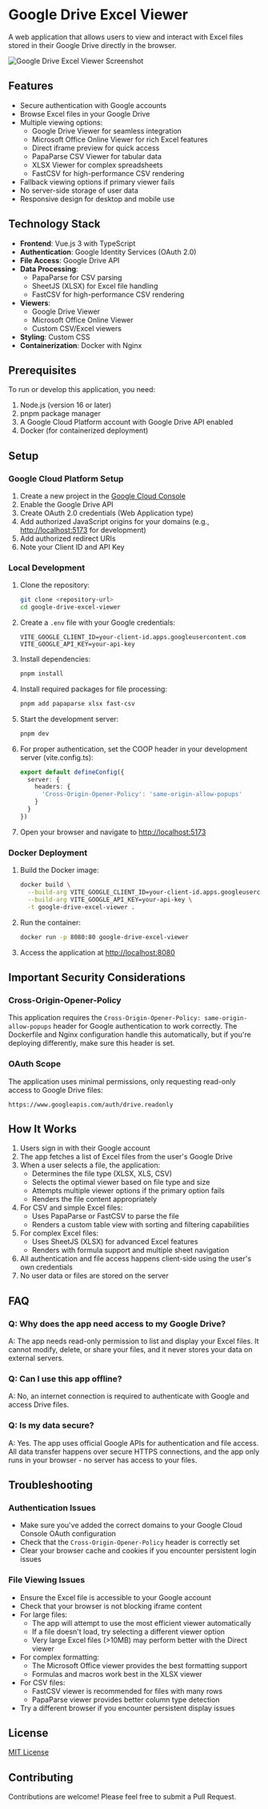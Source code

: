 # Google Drive Excel Viewer

A web application that allows users to view and interact with Excel files stored in their Google Drive directly in the browser.

![Google Drive Excel Viewer Screenshot](image.png)

## Features

- Secure authentication with Google accounts
- Browse Excel files in your Google Drive
- Multiple viewing options:
  - Google Drive Viewer for seamless integration
  - Microsoft Office Online Viewer for rich Excel features
  - Direct iframe preview for quick access
  - PapaParse CSV Viewer for tabular data
  - XLSX Viewer for complex spreadsheets
  - FastCSV for high-performance CSV rendering
- Fallback viewing options if primary viewer fails
- No server-side storage of user data
- Responsive design for desktop and mobile use

## Technology Stack

- **Frontend**: Vue.js 3 with TypeScript
- **Authentication**: Google Identity Services (OAuth 2.0)
- **File Access**: Google Drive API
- **Data Processing**:
  - PapaParse for CSV parsing
  - SheetJS (XLSX) for Excel file handling
  - FastCSV for high-performance CSV rendering
- **Viewers**:
  - Google Drive Viewer
  - Microsoft Office Online Viewer
  - Custom CSV/Excel viewers
- **Styling**: Custom CSS
- **Containerization**: Docker with Nginx

## Prerequisites

To run or develop this application, you need:

1. Node.js (version 16 or later)
2. pnpm package manager
3. A Google Cloud Platform account with Google Drive API enabled
4. Docker (for containerized deployment)

## Setup

### Google Cloud Platform Setup

1. Create a new project in the [Google Cloud Console](https://console.cloud.google.com/)
2. Enable the Google Drive API
3. Create OAuth 2.0 credentials (Web Application type)
4. Add authorized JavaScript origins for your domains (e.g., <http://localhost:5173> for development)
5. Add authorized redirect URIs
6. Note your Client ID and API Key

### Local Development

1. Clone the repository:

   ```bash
   git clone <repository-url>
   cd google-drive-excel-viewer
   ```

2. Create a `.env` file with your Google credentials:

   ```
   VITE_GOOGLE_CLIENT_ID=your-client-id.apps.googleusercontent.com
   VITE_GOOGLE_API_KEY=your-api-key
   ```

3. Install dependencies:

   ```bash
   pnpm install
   ```

4. Install required packages for file processing:

   ```bash
   pnpm add papaparse xlsx fast-csv
   ```

5. Start the development server:

   ```bash
   pnpm dev
   ```

6. For proper authentication, set the COOP header in your development server (vite.config.ts):

   ```typescript
   export default defineConfig({
     server: {
       headers: {
         'Cross-Origin-Opener-Policy': 'same-origin-allow-popups'
       }
     }
   })
   ```

7. Open your browser and navigate to <http://localhost:5173>

### Docker Deployment

1. Build the Docker image:

   ```bash
   docker build \
     --build-arg VITE_GOOGLE_CLIENT_ID=your-client-id.apps.googleusercontent.com \
     --build-arg VITE_GOOGLE_API_KEY=your-api-key \
     -t google-drive-excel-viewer .
   ```

2. Run the container:

   ```bash
   docker run -p 8080:80 google-drive-excel-viewer
   ```

3. Access the application at <http://localhost:8080>

## Important Security Considerations

### Cross-Origin-Opener-Policy

This application requires the `Cross-Origin-Opener-Policy: same-origin-allow-popups` header for Google authentication to work correctly. The Dockerfile and Nginx configuration handle this automatically, but if you're deploying differently, make sure this header is set.

### OAuth Scope

The application uses minimal permissions, only requesting read-only access to Google Drive files:

```
https://www.googleapis.com/auth/drive.readonly
```

## How It Works

1. Users sign in with their Google account
2. The app fetches a list of Excel files from the user's Google Drive
3. When a user selects a file, the application:
   - Determines the file type (XLSX, XLS, CSV)
   - Selects the optimal viewer based on file type and size
   - Attempts multiple viewer options if the primary option fails
   - Renders the file content appropriately
4. For CSV and simple Excel files:
   - Uses PapaParse or FastCSV to parse the file
   - Renders a custom table view with sorting and filtering capabilities
5. For complex Excel files:
   - Uses SheetJS (XLSX) for advanced Excel features
   - Renders with formula support and multiple sheet navigation
6. All authentication and file access happens client-side using the user's own credentials
7. No user data or files are stored on the server

## FAQ

### Q: Why does the app need access to my Google Drive?

A: The app needs read-only permission to list and display your Excel files. It cannot modify, delete, or share your files, and it never stores your data on external servers.

### Q: Can I use this app offline?

A: No, an internet connection is required to authenticate with Google and access Drive files.

### Q: Is my data secure?

A: Yes. The app uses official Google APIs for authentication and file access. All data transfer happens over secure HTTPS connections, and the app only runs in your browser - no server has access to your files.

## Troubleshooting

### Authentication Issues

- Make sure you've added the correct domains to your Google Cloud Console OAuth configuration
- Check that the `Cross-Origin-Opener-Policy` header is correctly set
- Clear your browser cache and cookies if you encounter persistent login issues

### File Viewing Issues

- Ensure the Excel file is accessible to your Google account
- Check that your browser is not blocking iframe content
- For large files:
  - The app will attempt to use the most efficient viewer automatically
  - If a file doesn't load, try selecting a different viewer option
  - Very large Excel files (>10MB) may perform better with the Direct viewer
- For complex formatting:
  - The Microsoft Office viewer provides the best formatting support
  - Formulas and macros work best in the XLSX viewer
- For CSV files:
  - FastCSV viewer is recommended for files with many rows
  - PapaParse viewer provides better column type detection
- Try a different browser if you encounter persistent display issues

## License

[MIT License](LICENSE)

## Contributing

Contributions are welcome! Please feel free to submit a Pull Request.
